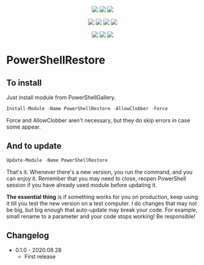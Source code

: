 ﻿<p align="center">
  <a href="https://www.powershellgallery.com/packages/PowerShellRestore"><img src="https://img.shields.io/powershellgallery/v/PowerShellRestore.svg"></a>
  <a href="https://www.powershellgallery.com/packages/PowerShellRestore"><img src="https://img.shields.io/powershellgallery/vpre/PowerShellRestore.svg?label=powershell%20gallery%20preview&colorB=yellow"></a>
  <a href="https://github.com/EvotecIT/PowerShellRestore"><img src="https://img.shields.io/github/license/EvotecIT/PowerShellRestore.svg"></a>
</p>

<p align="center">
  <a href="https://www.powershellgallery.com/packages/PowerShellRestore"><img src="https://img.shields.io/powershellgallery/p/PowerShellRestore.svg"></a>
  <a href="https://github.com/EvotecIT/PowerShellRestore"><img src="https://img.shields.io/github/languages/top/evotecit/PowerShellRestore.svg"></a>
  <a href="https://github.com/EvotecIT/PowerShellRestore"><img src="https://img.shields.io/github/languages/code-size/evotecit/PowerShellRestore.svg"></a>
  <a href="https://www.powershellgallery.com/packages/PowerShellRestore"><img src="https://img.shields.io/powershellgallery/dt/PowerShellRestore.svg"></a>
</p>

<p align="center">
  <a href="https://twitter.com/PrzemyslawKlys"><img src="https://img.shields.io/twitter/follow/PrzemyslawKlys.svg?label=Twitter%20%40PrzemyslawKlys&style=social"></a>
  <a href="https://evotec.xyz/hub"><img src="https://img.shields.io/badge/Blog-evotec.xyz-2A6496.svg"></a>
  <a href="https://www.linkedin.com/in/pklys"><img src="https://img.shields.io/badge/LinkedIn-pklys-0077B5.svg?logo=LinkedIn"></a>
</p>

# PowerShellRestore

## To install

Just install module from PowerShellGallery.

```powershell
Install-Module -Name PowerShellRestore -AllowClobber -Force
```

Force and AllowClobber aren't necessary, but they do skip errors in case some appear.

## And to update

```powershell
Update-Module -Name PowerShellRestore
```

That's it. Whenever there's a new version, you run the command, and you can enjoy it. Remember that you may need to close, reopen PowerShell session if you have already used module before updating it.

**The essential thing** is if something works for you on production, keep using it till you test the new version on a test computer. I do changes that may not be big, but big enough that auto-update may break your code. For example, small rename to a parameter and your code stops working! Be responsible!

## Changelog

- 0.1.0 - 2020.08.28
  - First release
